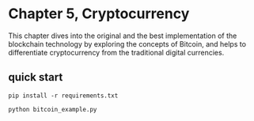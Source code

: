 # Chapter 5, Cryptocurrency
 
 This chapter dives into the original and the best implementation of the blockchain technology by exploring the concepts of Bitcoin, and helps to differentiate cryptocurrency from the traditional digital currencies.

## quick start

```
pip install -r requirements.txt

python bitcoin_example.py

```

